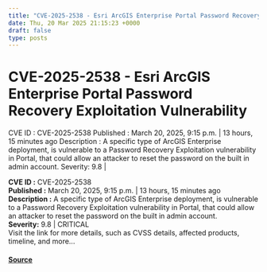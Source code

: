 ```yaml
---
title: "CVE-2025-2538 - Esri ArcGIS Enterprise Portal Password Recovery Exploitation Vulnerability"
date: Thu, 20 Mar 2025 21:15:23 +0000
draft: false
type: posts
---
```

# CVE-2025-2538 - Esri ArcGIS Enterprise Portal Password Recovery Exploitation Vulnerability





 CVE ID : CVE-2025-2538 Published : March 20, 2025, 9:15 p.m. | 13 hours, 15 minutes ago Description : A specific type of ArcGIS Enterprise deployment, is vulnerable to a Password Recovery Exploitation vulnerability in Portal, that could allow an attacker to reset the password on the built in admin account. Severity: 9.8 |

**CVE ID :** CVE-2025-2538  
**Published :** March 20, 2025, 9:15 p.m. | 13 hours, 15 minutes ago  
**Description :** A specific type of ArcGIS Enterprise deployment, is vulnerable to a Password Recovery Exploitation vulnerability in Portal, that could allow an attacker to reset the password on the built in admin account.  
**Severity:** 9.8 | CRITICAL  
Visit the link for more details, such as CVSS details, affected products, timeline, and more...

#### [Source](https://cvefeed.io/vuln/detail/CVE-2025-2538)

